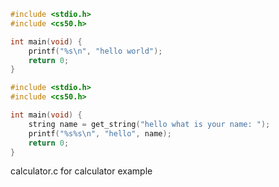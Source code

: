 ```c
#include <stdio.h>
#include <cs50.h>

int main(void) {
    printf("%s\n", "hello world");
    return 0;
}

```

```c
#include <stdio.h>
#include <cs50.h>

int main(void) {
    string name = get_string("hello what is your name: ");
    printf("%s%s\n", "hello", name);
    return 0;
}
```

calculator.c for calculator example


